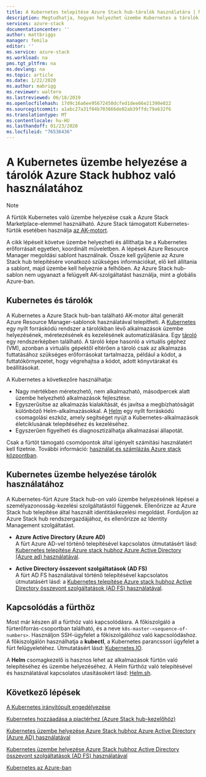 ```yaml
---
title: A Kubernetes telepítése Azure Stack hub-tárolók használatára | Microsoft Docs
description: Megtudhatja, hogyan helyezhet üzembe Kubernetes a tárolók Azure Stack hubhoz való használatához.
services: azure-stack
documentationcenter: ''
author: mattbriggs
manager: femila
editor: ''
ms.service: azure-stack
ms.workload: na
pms.tgt_pltfrm: na
ms.devlang: na
ms.topic: article
ms.date: 1/22/2020
ms.author: mabrigg
ms.reviewer: waltero
ms.lastreviewed: 06/18/2019
ms.openlocfilehash: 17d9c16a6ee95672450dcfed1dee66e21390e022
ms.sourcegitcommit: a1abc27a31f04b703666de02ab39ffdc79a632f6
ms.translationtype: MT
ms.contentlocale: hu-HU
ms.lasthandoff: 01/23/2020
ms.locfileid: "76536436"
---
```

# <a name="deploy-kubernetes-to-use-containers-with-azure-stack-hub"></a>A Kubernetes üzembe helyezése a tárolók Azure Stack hubhoz való használatához

> [!Note]  
> A fürtök Kubernetes való üzembe helyezése csak a Azure Stack Marketplace-elemmel használható. Azure Stack támogatott Kubernetes-fürtök esetében használja [az AK-motort](azure-stack-kubernetes-aks-engine-overview.md).

A cikk lépéseit követve üzembe helyezheti és állíthatja be a Kubernetes erőforrásait egyetlen, koordinált műveletben. A lépések Azure Resource Manager megoldási sablont használnak. Össze kell gyűjtenie az Azure Stack hub telepítésére vonatkozó szükséges információkat, elő kell állítania a sablont, majd üzembe kell helyeznie a felhőben. Az Azure Stack hub-sablon nem ugyanazt a felügyelt AK-szolgáltatást használja, mint a globális Azure-ban.

## <a name="kubernetes-and-containers"></a>Kubernetes és tárolók

A Kubernetes a Azure Stack hub-ban található AK-motor által generált Azure Resource Manager-sablonok használatával telepítheti. A [Kubernetes](https://kubernetes.io) egy nyílt forráskódú rendszer a tárolókban lévő alkalmazások üzembe helyezésének, méretezésének és kezelésének automatizálására. Egy [tároló](https://www.docker.com/what-container) egy rendszerképben található. A tároló képe hasonló a virtuális géphez (VM), azonban a virtuális gépektől eltérően a tároló csak az alkalmazás futtatásához szükséges erőforrásokat tartalmazza, például a kódot, a futtatókörnyezetet, hogy végrehajtsa a kódot, adott könyvtárakat és beállításokat.

A Kubernetes a következőre használhatja:

- Nagy mértékben méretezhető, nem alkalmazható, másodpercek alatt üzembe helyezhető alkalmazások fejlesztése. 
- Egyszerűsítse az alkalmazás kialakítását, és javítsa a megbízhatóságát különböző Helm-alkalmazásokkal. A [Helm](https://github.com/kubernetes/helm) egy nyílt forráskódú csomagolási eszköz, amely segítséget nyújt a Kubernetes-alkalmazások életciklusának telepítéséhez és kezeléséhez.
- Egyszerűen figyelheti és diagnosztizálhatja alkalmazásai állapotát.

Csak a fürtöt támogató csomópontok által igényelt számítási használatért kell fizetnie. További információ: [használat és számlázás Azure stack központban](../operator/azure-stack-billing-and-chargeback.md).

## <a name="deploy-kubernetes-to-use-containers"></a>Kubernetes üzembe helyezése tárolók használatához

A Kubernetes-fürt Azure Stack hub-on való üzembe helyezésének lépései a személyazonosság-kezelési szolgáltatástól függenek. Ellenőrizze az Azure Stack hub telepítése által használt identitáskezelési megoldást. Forduljon az Azure Stack hub rendszergazdájához, és ellenőrizze az Identity Management szolgáltatást.

- **Azure Active Directory (Azure AD)**  
A fürt Azure AD-vel történő telepítésével kapcsolatos útmutatásért lásd: [Kubernetes telepítése Azure stack hubhoz Azure Active Directory (Azure ad) használatával](azure-stack-solution-template-kubernetes-azuread.md).

- **Active Directory összevont szolgáltatások (AD FS)**  
A fürt AD FS használatával történő telepítésével kapcsolatos útmutatásért lásd: a [Kubernetes telepítése Azure stack hubhoz Active Directory összevont szolgáltatások (AD FS) használatával](azure-stack-solution-template-kubernetes-adfs.md).

## <a name="connect-to-your-cluster"></a>Kapcsolódás a fürthöz

Most már készen áll a fürthöz való kapcsolódásra. A főkiszolgáló a fürterőforrás-csoportban található, és a neve `k8s-master-<sequence-of-numbers>`. Használjon SSH-ügyfelet a főkiszolgálóhoz való kapcsolódáshoz. A főkiszolgálón használhatja a **kubectl**, a Kubernetes parancssori ügyfelet a fürt felügyeletéhez. Útmutatásért lásd: [Kubernetes.IO](https://kubernetes.io/docs/reference/kubectl/overview).

A **Helm** csomagkezelő is hasznos lehet az alkalmazások fürtön való telepítéséhez és üzembe helyezéséhez. A Helm fürthöz való telepítésével és használatával kapcsolatos utasításokért lásd: [Helm.sh](https://helm.sh/).

## <a name="next-steps"></a>Következő lépések

[A Kubernetes irányítópult engedélyezése](azure-stack-solution-template-kubernetes-dashboard.md)

[Kubernetes hozzáadása a piactérhez (Azure Stack hub-kezelőhöz)](../operator/azure-stack-solution-template-kubernetes-cluster-add.md)

[Kubernetes üzembe helyezése Azure Stack hubhoz Azure Active Directory (Azure AD) használatával](azure-stack-solution-template-kubernetes-azuread.md)

[Kubernetes üzembe helyezése Azure Stack hubhoz Active Directory összevont szolgáltatások (AD FS) használatával](azure-stack-solution-template-kubernetes-adfs.md)

[Kubernetes az Azure-ban](https://docs.microsoft.com/azure/container-service/kubernetes/container-service-kubernetes-walkthrough)
